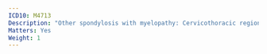 ```yaml
---
ICD10: M4713
Description: "Other spondylosis with myelopathy: Cervicothoracic region"
Matters: Yes
Weight: 1
---
```


